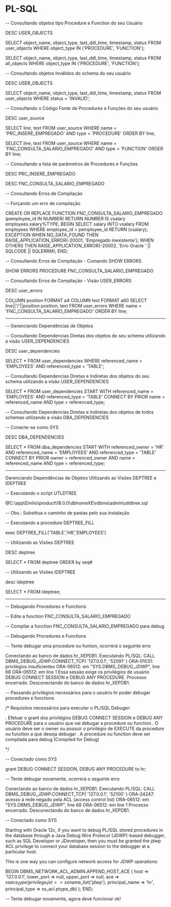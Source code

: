 # PL-SQL

-- Consultando objetos tipo Procedure e Function do seu Usuário

DESC USER_OBJECTS

SELECT object_name, object_type, last_ddl_time, timestamp, status
FROM   user_objects
WHERE  object_type IN ('PROCEDURE', 'FUNCTION');

SELECT object_name, object_type, last_ddl_time, timestamp, status
FROM   all_objects
WHERE  object_type IN ('PROCEDURE', 'FUNCTION');

-- Consultando objetos Inválidos do schema do seu usuário 

DESC USER_OBJECTS

SELECT object_name, object_type, last_ddl_time, timestamp, status
FROM   user_objects
WHERE  status = 'INVALID';

-- Consultando o Código Fonte de Procedures e Funções  do seu usuário

DESC user_source

SELECT line, text
FROM   user_source
WHERE  name = 'PRC_INSERE_EMPREGADO' AND
       type = 'PROCEDURE'
ORDER BY line;

SELECT line, text
FROM   user_source
WHERE  name = 'FNC_CONSULTA_SALARIO_EMPREGADO' AND
       type = 'FUNCTION'
ORDER BY line;

-- Consultando a lista de parâmetros de Procedures e Funções 

DESC PRC_INSERE_EMPREGADO

DESC FNC_CONSULTA_SALARIO_EMPREGADO

-- Consultando Erros de Compilação

-- Forçando um erro de compilação

CREATE OR REPLACE FUNCTION FNC_CONSULTA_SALARIO_EMPREGADO
  (pemployee_id   IN NUMBER)
   RETURN NUMBER
IS 
  vsalary  employees.salary%TYPE;
BEGIN
  SELECT salary
  INTO   vsalary
  FROM   employees
  WHERE employee_id = pemployee_id
  RETURN (vsalary);
EXCEPTION
  WHEN NO_DATA_FOUND THEN 
      RAISE_APPLICATION_ERROR(-20001, 'Empregado inexistente');
  WHEN OTHERS THEN
     RAISE_APPLICATION_ERROR(-20002, 'Erro Oracle ' || SQLCODE || SQLERRM);
END;

-- Consultando Erros de Compilação - Comando SHOW ERRORS

SHOW ERRORS PROCEDURE FNC_CONSULTA_SALARIO_EMPREGADO

-- Consultando Erros de Compilação - Visão USER_ERRORS

DESC user_errors

COLUMN position FORMAT a4
COLUMN text FORMAT a60
SELECT line||'/'||position position, text
FROM   user_errors
WHERE  name = 'FNC_CONSULTA_SALARIO_EMPREGADO'
ORDER BY line;
***********************************************************************************

-- Gerenciando Dependências de Objetos

-- Consultando Dependencias Diretas dos objetos do seu schema utilizando a visão USER_DEPENDENCIES 

DESC user_dependencies

SELECT *
FROM   user_dependencies
WHERE  referenced_name = 'EMPLOYEES' AND
       referenced_type = 'TABLE';
       
-- Consultando Dependencias Diretas e Indiretas dos objetos do seu schema utilizando a visão USER_DEPENDENCIES 

SELECT      *
FROM        user_dependencies
START WITH  referenced_name = 'EMPLOYEES' AND
            referenced_type = 'TABLE'
CONNECT BY PRIOR  name = referenced_name AND
                  type = referenced_type;
                  

-- Consultando Dependencias Diretas e Indiretas dos objetos de todos schemas utilizando a visão DBA_DEPENDENCIES        

-- Conecte-se como SYS

DESC DBA_DEPENDENCIES

SELECT      *
FROM        dba_dependencies
START WITH  referenced_owner = 'HR' AND
            referenced_name = 'EMPLOYEES' AND
            referenced_type = 'TABLE'
CONNECT BY PRIOR  owner = referenced_owner AND
                  name =  referenced_name   AND
                  type =  referenced_type;
                  

*********************************************************************************************************

Gerenciando Dependências de Objetos
Utilizando as Visões DEPTREE e IDEPTREE


-- Executando o script UTLDTREE

@C:\app\Emilio\product\18.0.0\dbhomeXE\rdbms\admin\utldtree.sql  

-- Obs.: Substitua o caminho de pastas pelo sua instalação

-- Executando a procedure DEPTREE_FILL

exec DEPTREE_FILL('TABLE','HR','EMPLOYEES')

-- Utilizando as Visões DEPTREE

DESC deptree

SELECT   *
FROM     deptree
ORDER by seq#


-- Utilizando as Visões IDEPTREE

desc ideptree

SELECT *
FROM ideptree;
**************************************************************************************************************

-- Debugando Procedures e Functions

-- Edite a function FNC_CONSULTA_SALARIO_EMPREGADO

-- Compilar a function FNC_CONSULTA_SALARIO_EMPREGADO para debug

-- Debugando Procedures e Functions

-- Tente debugar uma procedure ou funtion, ocorrerá o seguinte erro

Conectando ao banco de dados hr_XEPDB1.
Executando PL/SQL: CALL DBMS_DEBUG_JDWP.CONNECT_TCP( '127.0.0.1', '52091' )
ORA-01031: privilégios insuficientes
ORA-06512: em "SYS.DBMS_DEBUG_JDWP", line 68
ORA-06512: em line 1
Essa sessão exige os privilégios de usuário DEBUG CONNECT SESSION e DEBUG ANY PROCEDURE.
Processo encerrado.
Desconectando do banco de dados hr_XEPDB1.

-- Passando privilégios necessários para o usuário hr poder debugar procedures e functions

/*
  Requisitos necessários para executar o PL/SQL Debuger:

  . Efetuar o grant dos privilégios DEBUG CONNECT SESSION e DEBUG ANY PROCEDURE para o usuário que vai debugar a procedure ou function
  . O usuário deve ser o owner ou possuir o privilégio de  EXECUTE da procedure ou function a que deseja debugar
  . A procedure ou function deve ser compilada  para debug (Compiled for Debug)
	
*/

-- Conectado como SYS

grant DEBUG CONNECT SESSION, DEBUG ANY PROCEDURE to hr;

-- Tente debugar novamente, ocorrerá o seguinte erro

Conectando ao banco de dados hr_XEPDB1.
Executando PL/SQL: CALL DBMS_DEBUG_JDWP.CONNECT_TCP( '127.0.0.1', '52100' )
ORA-24247: acesso à rede negado pela ACL (access control list)
ORA-06512: em "SYS.DBMS_DEBUG_JDWP", line 68
ORA-06512: em line 1
Processo encerrado.
Desconectando do banco de dados hr_XEPDB1.


-- Conectado como SYS

Starting with Oracle 12c, if you want to debug PL/SQL stored procedures in the database through a Java 
Debug Wire Protocol (JDWP)-based debugger, such as SQL Developer or JDeveloper, then you must be granted 
the jdwp ACL privilege to connect your database session to the debugger at a particular host.

This is one way you can configure network access for JDWP operations:

	
BEGIN
 DBMS_NETWORK_ACL_ADMIN.APPEND_HOST_ACE
 (
 host => '127.0.0.1',
 lower_port => null,
 upper_port => null,
 ace => xs$ace_type(privilege_list => xs$name_list('jdwp'),
 principal_name => 'hr',
 principal_type => xs_acl.ptype_db)
 );
END;


-- Tente debugar novamente, agora deve funcionar ok!




